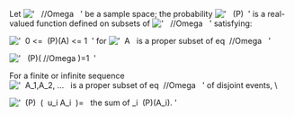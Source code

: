 Let !['   //Omega   '](../dictionary/equation_images/20012.2..png) be a
sample space; the probability
!['   (P)  '](../dictionary/equation_images/20012.3..png) is a
real-valued function defined on subsets of
!['   //Omega   '](../dictionary/equation_images/20012.4..png)
satisfying:

!['  0 \<=  (P)(A) \<= 1  '](../dictionary/equation_images/20012.5..png)
for
!['  A   is a proper subset of eq  //Omega   '](../dictionary/equation_images/20012.6..png)

!['   (P)( //Omega )=1  '](../dictionary/equation_images/20012.7..png)

For a finite or infinite sequence
!['  A\_1,A\_2, ...   is a proper subset of eq  //Omega   '](../dictionary/equation_images/20012.8..png)
of disjoint events, \\

!['  (P)  (  u\_i A\_i  )=   the sum of \_i  (P)(A\_i). '](../dictionary/equation_images/20012.1..png)
